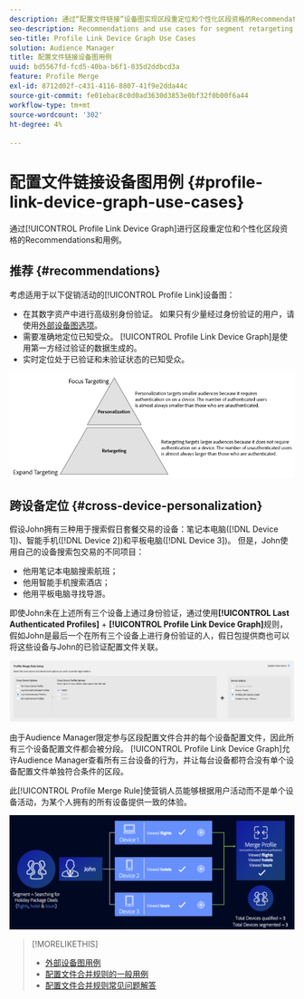 ```yaml
---
description: 通过“配置文件链接”设备图实现区段重定位和个性化区段资格的Recommendations和用例。
seo-description: Recommendations and use cases for segment retargeting and personalized segment qualification with the Profile Link device graph.
seo-title: Profile Link Device Graph Use Cases
solution: Audience Manager
title: 配置文件链接设备图用例
uuid: bd5567fd-fcd5-40ba-b6f1-035d2ddbcd3a
feature: Profile Merge
exl-id: 8712d02f-c431-4116-8807-41f9e2dda44c
source-git-commit: fe01ebac8c0d0ad3630d3853e0bf32f0b00f6a44
workflow-type: tm+mt
source-wordcount: '302'
ht-degree: 4%

---
```


# 配置文件链接设备图用例 {#profile-link-device-graph-use-cases}

通过[!UICONTROL Profile Link Device Graph]进行区段重定位和个性化区段资格的Recommendations和用例。

## 推荐 {#recommendations}

考虑适用于以下促销活动的[!UICONTROL Profile Link]设备图：

* 在其数字资产中进行高级别身份验证。 如果只有少量经过身份验证的用户，请使用[外部设备图选项](merge-rule-definitions.md#device-options)。
* 需要准确地定位已知受众。 [!UICONTROL Profile Link Device Graph]是使用第一方经过验证的数据生成的。
* 实时定位处于已验证和未验证状态的已知受众。

![](assets/merge-rule-triangle2.png)

## 跨设备定位 {#cross-device-personalization}

假设John拥有三种用于搜索假日套餐交易的设备：笔记本电脑([!DNL Device 1])、智能手机([!DNL Device 2])和平板电脑([!DNL Device 3])。 但是，John使用自己的设备搜索包交易的不同项目：

* 他用笔记本电脑搜索航班；
* 他用智能手机搜索酒店；
* 他用平板电脑寻找导游。

即使John未在上述所有三个设备上通过身份验证，通过使用&#x200B;**[!UICONTROL Last Authenticated Profiles]** + **[!UICONTROL Profile Link Device Graph]**&#x200B;规则，假如John是最后一个在所有三个设备上进行身份验证的人，假日包提供商也可以将这些设备与John的已验证配置文件关联。

![last-device-graph](assets/last-device-graph.png)

由于Audience Manager限定参与区段配置文件合并的每个设备配置文件，因此所有三个设备配置文件都会被分段。 [!UICONTROL Profile Link Device Graph]允许Audience Manager查看所有三台设备的行为，并让每台设备都符合没有单个设备配置文件单独符合条件的区段。

此[!UICONTROL Profile Merge Rule]使营销人员能够根据用户活动而不是单个设备活动，为某个人拥有的所有设备提供一致的体验。

![跨设备个性化](assets/cross-device-personalization.png)

>[!MORELIKETHIS]
>
>* [外部设备图用例](external-graph-use-cases.md)
>* [配置文件合并规则的一般用例](merge-rule-targeting-options.md)
>* [配置文件合并规则常见问题解答](../../faq/faq-profile-merge.md)
